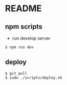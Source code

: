 # README

## npm scripts

- run develop server

```
$ npm run dev
```

## deploy

```
$ git pull
$ sudo ./scripts/deploy.sh
```

